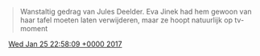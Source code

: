 > Wanstaltig gedrag van Jules Deelder\. Eva Jinek had hem gewoon van haar tafel moeten laten verwijderen, maar ze hoopt natuurlijk op tv\-moment

<img src="../../media/tweet.ico" width="12" /> [Wed Jan 25 22:58:09 +0000 2017](https://twitter.com/DromerDenker/status/824390931499675648)